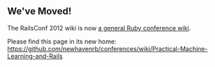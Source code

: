 We've Moved!
------------

The RailsConf 2012 wiki is now [a general Ruby conference wiki](https://github.com/newhavenrb/conferences/wiki).

Please find this page in its new home:  https://github.com/newhavenrb/conferences/wiki/Practical-Machine-Learning-and-Rails
